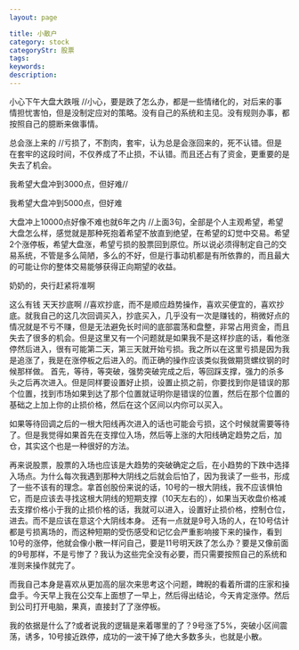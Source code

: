 ```yaml
---
layout: page

title: 小散户
category: stock
categoryStr: 股票
tags: 
keywords: 
description: 
---
```




小心下午大盘大跌哦 //小心，要是跌了怎么办，都是一些情绪化的，对后来的事情担忧害怕，但是没制定应对的策略。没有自己的系统和主见。没有规则办事，都按照自己的臆断来做事情。

总会涨上来的 //亏损了，不割肉，套牢，认为总是会涨回来的，死不认错。但是在套牢的这段时间，不仅养成了不止损，不认错。而且还占有了资金，更重要的是失去了机会。

我希望大盘冲到3000点，但好难//


我希望大盘冲到5000点，但好难

大盘冲上10000点好像不难也就6年之内 
//上面3句，全部是个人主观希望，希望大盘怎么样，感觉就是那种死抱着希望不放直到绝望，在希望的幻觉中交易。希望2个涨停板，希望大盘涨，希望亏损的股票回到原位。所以说必须得制定自己的交易系统，不管是多么简陋，多么的不好，但是行事动机都是有所依靠的，而且最大的可能让你的整体交易能够获得正向期望的收益。

奶奶的，央行赶紧将准啊


这么有钱 天天抄底啊 //喜欢抄底，而不是顺应趋势操作，喜欢买便宜的，喜欢抄底。就我自己的这几次回调买入，抄底买入，几乎没有一次是赚钱的，稍微好点的情况就是不亏不赚，但是无法避免长时间的底部震荡和盘整，非常占用资金，而且失去了很多的机会。但是这里又有一个问题就是如果我不是这样抄底的话，看他涨停然后进入，很有可能第二天，第三天就开始亏损。我之所以在这里亏损是因为我是追涨了，我是在涨停板之后进入的。而正确的操作应该类似我做期货螺纹钢的时候那样做。
首先，等待，等突破，强势突破完成之后，等回踩支撑，强力的杀多头之后再次进入。但是同样要设置好止损，设置止损之前，你要找到你是错误的那个位置，找到市场如果到达了那个位置就证明你是错误的位置，然后在那个位置的基础之上加上你的止损价格，然后在这个区间以内你可以买入。

如果等待回调之后的一根大阳线再次进入的话也可能会亏损，这个时候就需要等待了。但是我觉得如果首先在支撑位入场，然后等上涨的大阳线确定趋势之后，加仓，其实这个也是一种很好的方法。

再来说股票，股票的入场也应该是大趋势的突破确定之后，在小趋势的下跌中选择入场点。为什么每次我遇到那种大阴线之后就会后怕了，因为我读了一些书，形成了一些不该有的理念。拿首创股份来说的话，10号的一根大阴线，我不应该惧怕它，而是应该去寻找这根大阴线的短期支撑（10天左右的），如果当天收盘价格减去支撑价格小于我的止损价格的话，我就可以进入，设置好止损价格，控制仓位，进去。而不是应该在意这个大阴线本身。
还有一点就是9号入场的人，在10号估计都是亏损离场的，而这种短期的受伤感受和记忆会严重影响接下来的操作，看到10号的涨停，他就会像小散一样问自己，要是11号明天跌了怎么办？要是又像前面的9号那样，不是亏惨了？我认为这些完全没有必要，而只需要按照自己的系统和准则来操作就完了。

而我自己本身是喜欢从更加高的层次来思考这个问题，睥睨的看着所谓的庄家和操盘手。今天早上我在公交车上面想了一早上，然后得出结论，今天肯定涨停。然后到公司打开电脑，果真，直接封了了涨停板。

我的依据是什么了?或者说我的逻辑是来着哪里的了？9号涨了5%，突破小区间震荡，诱多，10号接近跌停，成功的一波干掉了绝大多数多头，也就是小散。


